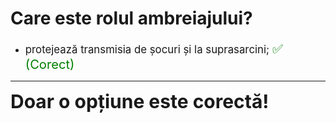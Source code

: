 # Care este rolul ambreiajului?

- <span style="font-size: larger;">protejează transmisia de șocuri și la suprasarcini; <span style="color: green; font-size: larger;">✅ (Corect)</span></span>

---

<span style="font-size: 30px; font-weight: bold;">**Doar o opțiune este corectă!**</span>